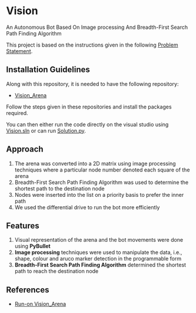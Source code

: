 # Vision
An Autonomous Bot Based On Image processing And Breadth-First Search Path Finding Algorithm

This project is based on the instructions given in the following [Problem Statement](https://drive.google.com/file/d/1gC5mwmm_vMUPtPOinPhZ4rZZTMcA5sih/view?usp=sharing).

## Installation Guidelines
Along with this repository, it is needed to have the following repository:
* [Vision_Arena](https://github.com/Robotics-Club-IIT-BHU/Vision-2.0-2020-Arena)

Follow the steps given in these repositories and install the packages required.

You can then either run the code directly on the visual studio using [Vision.sln](https://github.com/milind-prajapat/Vision/blob/main/Vision.sln) or can run [Solution.py](https://github.com/milind-prajapat/Vision/blob/main/Solution.py).

## Approach
1. The arena was converted into a 2D matrix using image processing techniques where a particular node number denoted each square of the arena
2. Breadth-First Search Path Finding Algorithm was used to determine the shortest path to the destination node
3. Nodes were inserted into the list on a priority basis to prefer the inner path
4. We used the differential drive to run the bot more efficiently

## Features
1. Visual representation of the arena and the bot movements were done using **PyBullet**
2. **Image processing** techniques were used to manipulate the data, i.e., shape, colour and aruco marker detection in the programmable form
3. **Breadth-First Search Path Finding Algorithm** determined the shortest path to reach the destination node

## References
* [Run-on Vision_Arena](https://drive.google.com/file/d/16UYtqpRY0y2ey_q_UJsuPqzUj9xVu7Z1/view?usp=sharing)
